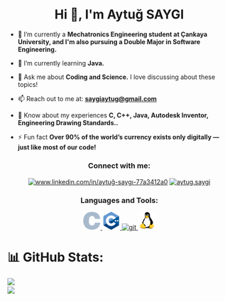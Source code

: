 <h1 align="center">Hi 👋, I'm Aytuğ SAYGI</h1>

- 🔭 I’m currently a **Mechatronics Engineering student at Çankaya University, and I'm also pursuing a Double Major in Software Engineering.**

- 🌱 I’m currently learning **Java.**

- 💬 Ask me about **Coding and Science.** I love discussing about these topics!

- 📫 Reach out to me at: **saygiaytug@gmail.com**

- 📄 Know about my experiences **C, C++, Java, Autodesk Inventor, Engineering Drawing Standards..**

- ⚡ Fun fact **Over 90% of the world’s currency exists only digitally — just like most of our code!**

<h3 align="middle">Connect with me:</h3>
<p align="middle">
<a href="www.linkedin.com/in/aytuğ-saygı-77a3412a0" target="blank"><img align="center" src="https://raw.githubusercontent.com/rahuldkjain/github-profile-readme-generator/master/src/images/icons/Social/linked-in-alt.svg" alt="www.linkedin.com/in/aytuğ-saygı-77a3412a0" height="30" width="40" /></a>
<a href="https://instagram.com/aytug.saygi" target="blank"><img align="center" src="https://raw.githubusercontent.com/rahuldkjain/github-profile-readme-generator/master/src/images/icons/Social/instagram.svg" alt="aytug.saygi" height="30" width="40" /></a>
</p>

<h3 align="middle">Languages and Tools:</h3>
<p align="middle"> <a href="https://www.cprogramming.com/" target="_blank" rel="noreferrer"> <img src="https://raw.githubusercontent.com/devicons/devicon/master/icons/c/c-original.svg" alt="c" width="40" height="40"/> </a> <a href="https://www.w3schools.com/cpp/" target="_blank" rel="noreferrer"> <img src="https://raw.githubusercontent.com/devicons/devicon/master/icons/cplusplus/cplusplus-original.svg" alt="cplusplus" width="40" height="40"/> </a> <a href="https://git-scm.com/" target="_blank" rel="noreferrer"> <img src="https://www.vectorlogo.zone/logos/git-scm/git-scm-icon.svg" alt="git" width="40" height="40"/> </a> <a href="https://www.linux.org/" target="_blank" rel="noreferrer"> <img src="https://raw.githubusercontent.com/devicons/devicon/master/icons/linux/linux-original.svg" alt="linux" width="40" height="40"/> </a> </p>

# 📊 GitHub Stats:
![](https://github-readme-stats.vercel.app/api?username=aytugsaygi&theme=dark&hide_border=false&include_all_commits=false&count_private=false)<br/>
![](https://nirzak-streak-stats.vercel.app/?user=aytugsaygi&theme=dark&hide_border=false)<br/>


<!-- Proudly created with GPRM ( https://gprm.itsvg.in ) -->


